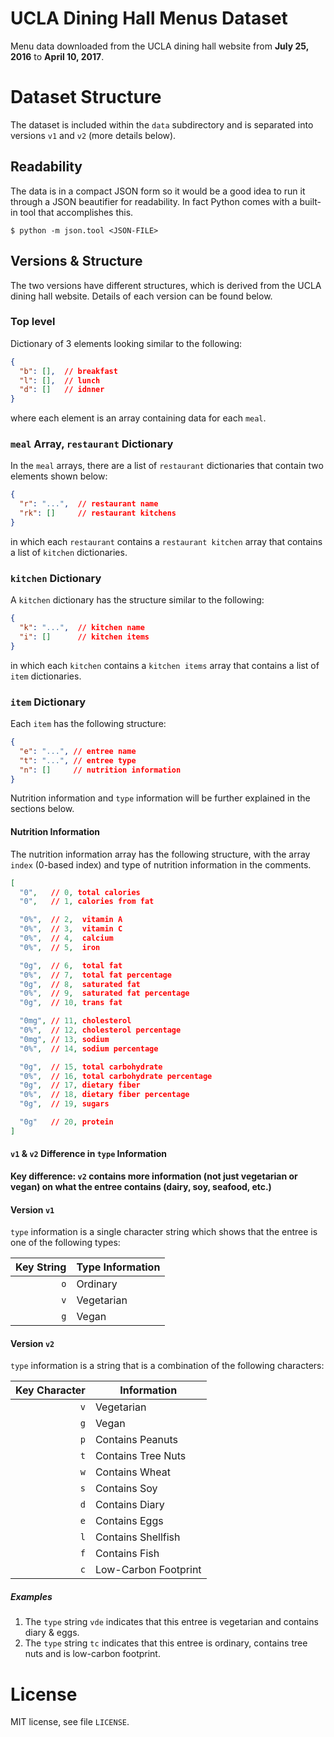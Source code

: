 # UCLA Dining Hall Menus Dataset

Menu data downloaded from the UCLA dining hall website from **July 25, 2016** to **April 10, 2017**.

# Dataset Structure

The dataset is included within the `data` subdirectory and is separated into versions `v1` and `v2` (more details below).

## Readability

The data is in a compact JSON form so it would be a good idea to run it through a JSON beautifier for readability. In fact Python comes with a built-in tool that accomplishes this.

```shell
$ python -m json.tool <JSON-FILE>
```

## Versions & Structure

The two versions have different structures, which is derived from the UCLA dining hall website. Details of each version can be found below.

### Top level

Dictionary of 3 elements looking similar to the following:

```json
{
  "b": [],  // breakfast
  "l": [],  // lunch
  "d": []   // idnner
}
```

where each element is an array containing data for each `meal`.

### `meal` Array, `restaurant` Dictionary

In the `meal` arrays, there are a list of `restaurant` dictionaries that contain two elements shown below:

```json
{
  "r": "...",  // restaurant name
  "rk": []     // restaurant kitchens
}
```

in which each `restaurant` contains a `restaurant kitchen` array that contains a list of `kitchen` dictionaries.

### `kitchen` Dictionary

A `kitchen` dictionary has the structure similar to the following:

```json
{
  "k": "...",  // kitchen name
  "i": []      // kitchen items
}
```

in which each `kitchen` contains a `kitchen items` array that contains a list of `item` dictionaries.

### `item` Dictionary

Each `item` has the following structure:

```json
{
  "e": "...", // entree name
  "t": "...", // entree type
  "n": []     // nutrition information
}
```

Nutrition information and `type` information will be further explained in the sections below.

#### Nutrition Information

The nutrition information array has the following structure, with the array `index` (0-based index) and type of nutrition information in the comments.

```json
[
  "0",   // 0, total calories
  "0",   // 1, calories from fat

  "0%",  // 2,  vitamin A
  "0%",  // 3,  vitamin C
  "0%",  // 4,  calcium
  "0%",  // 5,  iron

  "0g",  // 6,  total fat
  "0%",  // 7,  total fat percentage
  "0g",  // 8,  saturated fat
  "0%",  // 9,  saturated fat percentage
  "0g",  // 10, trans fat

  "0mg", // 11, cholesterol
  "0%",  // 12, cholesterol percentage
  "0mg", // 13, sodium
  "0%",  // 14, sodium percentage

  "0g",  // 15, total carbohydrate
  "0%",  // 16, total carbohydrate percentage
  "0g",  // 17, dietary fiber
  "0%",  // 18, dietary fiber percentage
  "0g",  // 19, sugars

  "0g"   // 20, protein
]
```

#### `v1` & `v2` Difference in `type` Information

**Key difference: `v2` contains more information (not just vegetarian or vegan) on what the entree contains (dairy, soy, seafood, etc.)**

#### Version `v1`

`type` information is a single character string which shows that the entree is one of the following types:

| Key String | Type Information |
| ---------: | ---------------- |
|        `o` | Ordinary         |
|        `v` | Vegetarian       |
|        `g` | Vegan            |

#### Version `v2`

`type` information is a string that is a combination of the following characters:

| Key Character | Information          |
| ------------: | -------------------- |
|           `v` | Vegetarian           |
|           `g` | Vegan                |
|           `p` | Contains Peanuts     |
|           `t` | Contains Tree Nuts   |
|           `w` | Contains Wheat       |
|           `s` | Contains Soy         |
|           `d` | Contains Diary       |
|           `e` | Contains Eggs        |
|           `l` | Contains Shellfish   |
|           `f` | Contains Fish        |
|           `c` | Low-Carbon Footprint |

##### Examples

1. The `type` string `vde` indicates that this entree is vegetarian and contains diary & eggs.
2. The `type` string `tc` indicates that this entree is ordinary, contains tree nuts and is low-carbon footprint.

# License

MIT license, see file `LICENSE`.
